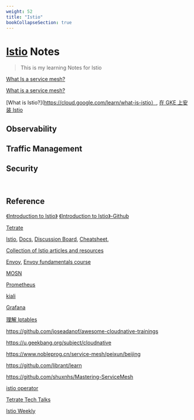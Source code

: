 ```yaml
---
weight: 52
title: "Istio"
bookCollapseSection: true
---
```



# [Istio](https://istio.io/) Notes
> This is my learning Notes for Istio

[What Is a service mesh?](https://www.solo.io/topics/service-mesh/)

[What is a service mesh?](https://tetrate.io/faq/what-is-a-service-mesh/)

[What is Istio?](https://cloud.google.com/learn/what-is-istio）, [在 GKE 上安装 Istio](https://cloud.google.com/istio/docs/istio-on-gke/installing?hl=zh-cn)

[]()


## Observability


## Traffic Management





## Security





<br/>

## Reference

[《Introduction to Istio》](https://learning.edx.org/course/course-v1:LinuxFoundationX+LFS144x+3T2022/home)
[《Introduction to Istio》-Github](https://gitee.com/jnh/cncf-istio-course)

[Tetrate](https://academy.tetrate.io/enrollments)

[Istio](https://github.com/istio/istio), 
[Docs](https://istio.io/latest/docs/), 
[Discussion Board](https://discuss.istio.io), 
[Cheatsheet](https://istio-cheatsheet.tetratelabs.io/), 

[Collection of Istio articles and resources](https://github.com/askmeegs/learn-istio)


[Envoy](https://github.com/envoyproxy/envoy), [Envoy fundamentals course](https://academy.tetrate.io/courses/envoy-fundamentals)

[MOSN](https://mosn.io/)

[Prometheus](https://prometheus.io/)

[kiali]()

[Grafana]()

[理解 Iptables](https://jimmysong.io/blog/understanding-iptables/)

https://github.com/joseadanof/awesome-cloudnative-trainings

https://u.geekbang.org/subject/cloudnative

https://www.nobleprog.cn/service-mesh/peixun/beijing

https://github.com/librant/learn

https://github.com/shuxnhs/Mastering-ServiceMesh

[istio operator](https://developer.cisco.com/codeexchange/github/repo/banzaicloud/istio-operator/)

[Tetrate Tech Talks](https://www.youtube.com/playlist?list=PLm51GPKRAmTlOkjWDJBQYtjcc9WPk4E4F)

[Istio Weekly](https://www.youtube.com/playlist?list=PLm51GPKRAmTnMzTf9N95w_yXo7izg80Jc)

[]()

[]()

[]()

[]()

[]()

[]()








